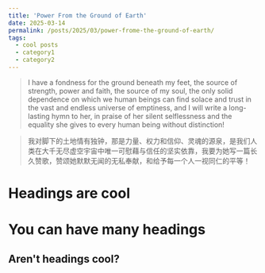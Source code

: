 ```yaml
---
title: 'Power From the Ground of Earth'
date: 2025-03-14
permalink: /posts/2025/03/power-frome-the-ground-of-earth/
tags:
  - cool posts
  - category1
  - category2
---
```


> I have a fondness for the ground beneath my feet, the source of strength, power and faith, the source of my soul, the only solid dependence on which we human beings can find solace and trust in the vast and endless universe of emptiness, and I will write a long-lasting hymn to her, in praise of her silent selflessness and the equality she gives to every human being without distinction!

> 我对脚下的土地情有独钟，那是力量、权力和信仰、灵魂的源泉，是我们人类在大千无尽虚空宇宙中唯一可慰藉与信任的坚实依靠，我要为她写一篇长久赞歌，赞颂她默默无闻的无私奉献，和给予每一个人一视同仁的平等！

Headings are cool
======

You can have many headings
======

Aren't headings cool?
------
